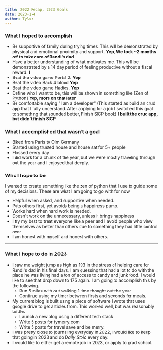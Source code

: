 ```yaml
---
title: 2022 Recap, 2023 Goals
date: 2023-1-4
author: Tyler
---
```


### **What I hoped to accomplish**

- Be supportive of family during trying times. This will be demonstrated by physical and emotional proximity and support. **Yep, We took ~2 months off to take care of Randi's dad**
- Have a better understanding of what motivates me. This will be demonstrated by a 14 day period of feeling productive without a fiscal reward. **I**
- Beat the video game Portal 2. **Yep**
- Beat the video Back 4 blood **Yep**
- Beat the video game Hadies. **Yep**
- Define who I want to be, this will be shown in something like \[Zen of Python\] **Yep, more on that  later**
- Be comfortable saying \"I am a developer\" (This started as build an crud app that I fully understand. After applying for a job I switched this goal to something that sounded better, Finish SICP book) **I built the crud app, but didn't finish SICP**


### **What I accomplished that wasn't a goal**

- Biked from Paris to Olm Germany
- Started using trusted house and house sat for 5+ people
- Flossed every day
- I did work for a chunk of the year, but we were mostly traveling through out the year and I enjoyed that deeply.

### Who I hope to be
I wanted to create something like the zen of python that I use to guide some of my decisions. These are what I am going to go with for now.
-   Helpful when asked, and supportive when needed.
-   Puts others first, yet avoids being a happiness pump.
-   Works hard when hard work is needed.
-   Doesn't work on the unnecessary, unless it brings happiness
-   I try my best to treat everyone like a peer and I avoid people who view themselves as better than others due to something they had little control over.
-   I am honest with myself and honest with others.


--- 

### **What I hope to do in 2023**
- I saw me weight jump as high as 193 in the stress of helping care for Randi's dad in his final days, I am guessing that had a lot to do with the place he was living had a ton of access to candy and junk food. I would like to see that drop down to 175 again. I am going to accomplish this by the following. 
	- Run 5 miles with out walking 1 time thought out the year.
	- Continue using my timer between firsts and seconds for meals.
- My current blog is built using a piece of software I wrote that uses google drive to get articles from. This worked well, but was reasonably brittle. 
	- Launch a new blog using a different tech stack
	- Write 5 posts for tymerry.com
	- Write 5 posts for travel save and be merry.
- I was pretty close to journaling everyday in 2022, I would like to keep that going in 2023 and do _Daily Stoic_ every day.
- I would like to either get a remote job in 2023, or apply to grad school.
  
